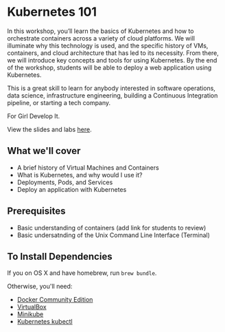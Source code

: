 # Kubernetes 101

In this workshop, you’ll learn the basics of Kubernetes and how to orchestrate containers across a variety of cloud platforms. We will illuminate why this technology is used, and the specific history of VMs, containers, and cloud architecture that has led to its necessity. From there, we will introduce key concepts and tools for using Kubernetes. By the end of the workshop, students will be able to deploy a web application using Kubernetes. 

This is a great skill to learn for anybody interested in software operations, data science, infrastructure engineering, building a Continuous Integration pipeline, or starting a tech company. 

For Girl Develop It.

View the slides and labs [here](https://docs.google.com/presentation/d/1-ho7oyrTxiEzlTZdKDoTFyS7AP6-QCUewaoOzXU-tCY/edit#slide=id.p).

## What we'll cover

* A brief history of Virtual Machines and Containers
* What is Kubernetes, and why would I use it?
* Deployments, Pods, and Services
* Deploy an application with Kubernetes

## Prerequisites
* Basic understanding of containers (add link for students to review)
* Basic undersatnding of the Unix Command Line Interface (Terminal)

## To Install Dependencies

If you on OS X and have homebrew, run `brew bundle`.

Otherwise, you'll need: 
* [Docker Community Edition](https://www.docker.com/community-edition)
* [VirtualBox](https://www.virtualbox.org/wiki/Downloads)
* [Minikube](https://kubernetes.io/docs/tasks/tools/install-minikube/)
* [Kubernetes kubectl](https://kubernetes.io/docs/getting-started-guides/minikube/)
